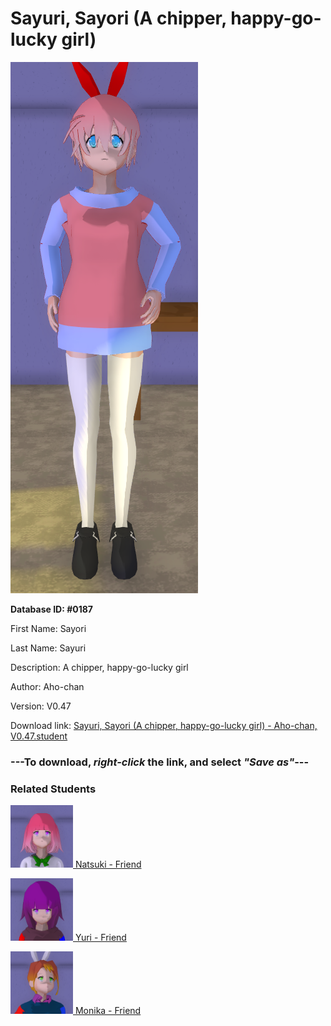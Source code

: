# Sayuri, Sayori (A chipper, happy-go-lucky girl)

<img src="Files/Sayuri, Sayori (A chipper, happy-go-lucky girl).png" title="Sayuri, Sayori (A chipper, happy-go-lucky girl) - Aho-chan, V0.47">

**Database ID: #0187**

First Name: Sayori

Last Name: Sayuri

Description: A chipper, happy-go-lucky girl

Author: Aho-chan

Version: V0.47

Download link: <a href="https://raw.githubusercontent.com/Arbiter1223/Daigaku-Gurashi-Custom-Students/master/Students/Files/Sayuri%2C%20Sayori%20(A%20chipper%2C%20happy-go-lucky%20girl)%20-%20Aho-chan%2C%20V0.47.student">Sayuri, Sayori (A chipper, happy-go-lucky girl) - Aho-chan, V0.47.student</a>

### ---**To download, _right-click_ the link, and select _"Save as"_**---

### Related Students

<a href="Kotoku, Natsuki (A cute tsundere girl who loves to bake).md"><img src="Files/Thumbs/Kotoku, Natsuki (A cute tsundere girl who loves to bake).png" height="100" width="100" title="Kotoku, Natsuki (A cute tsundere girl who loves to bake) - Aho-chan, V0.47"></a><a href="Kotoku, Natsuki (A cute tsundere girl who loves to bake).md"> Natsuki - Friend</a>

<a href="Sumitimo, Yuri (A soft-hearted, mature woman).md"><img src="Files/Thumbs/Sumitimo, Yuri (A soft-hearted, mature woman).png" height="100" width="100" title="Sumitimo, Yuri (A soft-hearted, mature woman) - Aho-chan, V0.47"></a><a href="Sumitimo, Yuri (A soft-hearted, mature woman).md"> Yuri - Friend</a>

<a href="Ashcraft, Monika (President of the Literature Club).md"><img src="Files/Thumbs/Ashcraft, Monika (President of the Literature Club).png" height="100" width="100" title="Ashcraft, Monika (President of the Literature Club) - Aho-chan, V0.47"></a><a href="Ashcraft, Monika (President of the Literature Club).md"> Monika - Friend</a>

